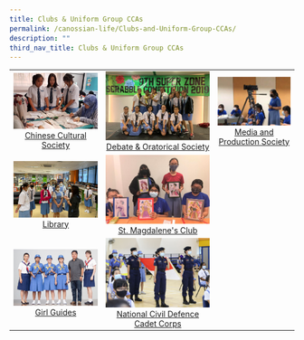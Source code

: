 ```yaml
---
title: Clubs & Uniform Group CCAs
permalink: /canossian-life/Clubs-and-Uniform-Group-CCAs/
description: ""
third_nav_title: Clubs & Uniform Group CCAs
---
```

|   |   |   |
|:---:|:---:|:---:|
|![](/images/Canossian%20Life/CLUBS%20&%20UNIFORM%20GROUP%20CCAS/teaching-Brunei-teachers-and-students.jpg) [Chinese Cultural Society](/canossian-life/Clubs-and-Uniform-Group-CCAs/chinese-cultural-society/)  | ![](/images/Canossian%20Life/CLUBS%20&%20UNIFORM%20GROUP%20CCAS/DOS_Scrabble-Competition.jpeg) [Debate & Oratorical Society](/canossian-life/Clubs-and-Uniform-Group-CCAs/debate-oratorical-society/) | ![](/images/Canossian%20Life/CLUBS%20&%20UNIFORM%20GROUP%20CCAS/PM3_Broadcasting-Training-1.jpeg) [Media and Production Society](/canossian-life/Clubs-and-Uniform-Group-CCAs/media-and-production-society/) |
| ![](/images/Canossian%20Life/CLUBS%20&%20UNIFORM%20GROUP%20CCAS/library-Orientation.jpg) [Library](/canossian-life/Clubs-and-Uniform-Group-CCAs/library/)  | ![](/images/Canossian%20Life/CLUBS%20&%20UNIFORM%20GROUP%20CCAS/St-Magdalene_s-Club-8_Photoframing-and-Colouring.jpg) [St. Magdalene's Club](/canossian-life/Clubs-and-Uniform-Group-CCAs/st-magdalenes-club/) |  |
| ![](/images/Canossian%20Life/CLUBS%20&%20UNIFORM%20GROUP%20CCAS/Baden_Powell-Award-2019.jpeg)  [Girl Guides](/canossian-life/Clubs-and-Uniform-Group-CCAs/girl-guides/) | ![](/images/Canossian%20Life/CLUBS%20&%20UNIFORM%20GROUP%20CCAS/FDCA_2180.jpg)  [National Civil Defence Cadet Corps](/canossian-life/Clubs-and-Uniform-Group-CCAs/national-civil-defence-cadet-corps/) |   |